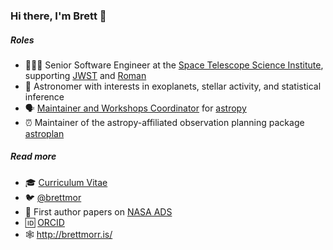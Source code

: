 ### Hi there, I'm Brett 👋

##### Roles
* 👨🏻‍💻 Senior Software Engineer at the [Space Telescope Science Institute](https://www.stsci.edu/), supporting [JWST](https://webb.nasa.gov/) and [Roman](https://roman.gsfc.nasa.gov)
* 🔭 Astronomer with interests in exoplanets, stellar activity, and statistical inference
* 🗣 [Maintainer and Workshops Coordinator](https://www.astropy.org/team.html) for [astropy](https://github.com/astropy/astropy) 
* ⏰ Maintainer of the astropy-affiliated observation planning package [astroplan](https://github.com/astropy/astroplan)

##### Read more
* 🎓 [Curriculum Vitae](https://bmorris3.github.io/about/BrettMorrisCV.pdf)
* 🐦 [@brettmor](https://twitter.com/brettmor)
* 📝 First author papers on [NASA ADS](https://ui.adsabs.harvard.edu/public-libraries/0XXwPoW5Q362I-Dczvzwrg)
* 🆔 [ORCID](https://orcid.org/0000-0003-2528-3409)
* 🕸 http://brettmorr.is/
